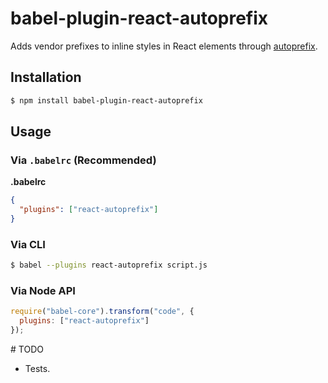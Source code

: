 # babel-plugin-react-autoprefix

Adds vendor prefixes to inline styles in React elements through
[autoprefix](https://github.com/uxtemple/autoprefix).

## Installation

```sh
$ npm install babel-plugin-react-autoprefix
```

## Usage

### Via `.babelrc` (Recommended)

**.babelrc**

```json
{
  "plugins": ["react-autoprefix"]
}
```

### Via CLI

```sh
$ babel --plugins react-autoprefix script.js
```

### Via Node API

```javascript
require("babel-core").transform("code", {
  plugins: ["react-autoprefix"]
});
```

# TODO

- Tests.
